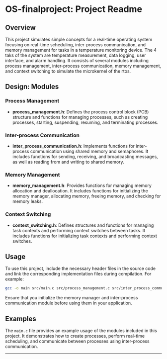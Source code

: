 # OS-finalproject: Project Readme

## Overview
This project simulates simple concepts for a real-time operating system focusing on real-time scheduling, inter-process communication, and memory management for tasks in a temperature monitoring device. The 4 taks of the system are temperature measurement, data logging, user interface, and alarm handling. It consists of several modules including process management, inter-process communication, memory management, and context switching to simulate the microkernel of the rtos.

## Design: Modules

### Process Management
- **process_management.h**: Defines the process control block (PCB) structure and functions for managing processes, such as creating processes, starting, suspending, resuming, and terminating processes.

### Inter-process Communication
- **inter_process_communication.h**: Implements functions for inter-process communication using shared memory and semaphores. It includes functions for sending, receiving, and broadcasting messages, as well as reading from and writing to shared memory.

### Memory Management
- **memory_management.h**: Provides functions for managing memory allocation and deallocation. It includes functions for initializing the memory manager, allocating memory, freeing memory, and checking for memory leaks.

### Context Switching
- **context_switching.h**: Defines structures and functions for managing task contexts and performing context switches between tasks. It includes functions for initializing task contexts and performing context switches.

## Usage
To use this project, include the necessary header files in the source code and link the corresponding implementation files during compilation. For example:

```bash
gcc -o main src/main.c src/process_management.c src/inter_process_communication.c src/memory_management.c src/context_switching.c -Isrc -pthread
```

Ensure that you initialize the memory manager and inter-process communication module before using them in your application.

## Examples
The `main.c` file provides an example usage of the modules included in this project. It demonstrates how to create processes, perform real-time scheduling, and communicate between processes using inter-process communication.


---

